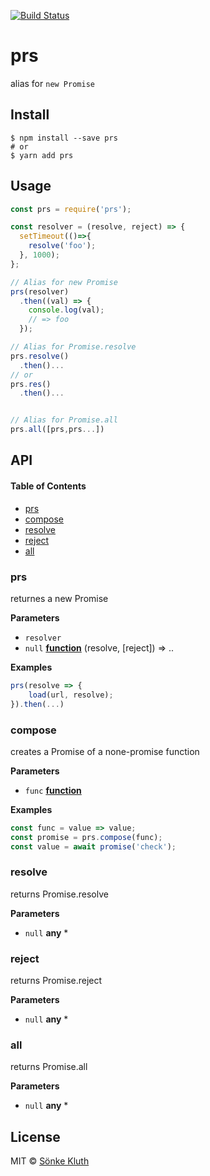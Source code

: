 [![Build Status](https://travis-ci.org/soenkekluth/prs.svg?branch=master)](https://travis-ci.org/soenkekluth/prs)

# prs

alias for `new Promise`

## Install

    $ npm install --save prs
    # or
    $ yarn add prs

## Usage

```js
const prs = require('prs');

const resolver = (resolve, reject) => {
  setTimeout(()=>{
    resolve('foo');
  }, 1000);
};

// Alias for new Promise
prs(resolver)
  .then((val) => {
    console.log(val);
    // => foo
  });

// Alias for Promise.resolve
prs.resolve()
  .then()...
// or
prs.res()
  .then()...


// Alias for Promise.all
prs.all([prs,prs...])
```

## API

<!-- Generated by documentation.js. Update this documentation by updating the source code. -->

#### Table of Contents

-   [prs](#prs)
-   [compose](#compose)
-   [resolve](#resolve)
-   [reject](#reject)
-   [all](#all)

### prs

returnes a new Promise

**Parameters**

-   `resolver`  
-   `null` **[function](https://developer.mozilla.org/docs/Web/JavaScript/Reference/Statements/function)** (resolve, [reject]) => ..

**Examples**

```javascript
prs(resolve => {
	load(url, resolve);
}).then(...)
```

### compose

creates a Promise of a none-promise function

**Parameters**

-   `func` **[function](https://developer.mozilla.org/docs/Web/JavaScript/Reference/Statements/function)** 

**Examples**

```javascript
const func = value => value;
const promise = prs.compose(func);
const value = await promise('check');
```

### resolve

returns Promise.resolve

**Parameters**

-   `null` **any** \*

### reject

returns Promise.reject

**Parameters**

-   `null` **any** \*

### all

returns Promise.all

**Parameters**

-   `null` **any** \*

## License

MIT © [Sönke Kluth](https://soenkekluth.com)
